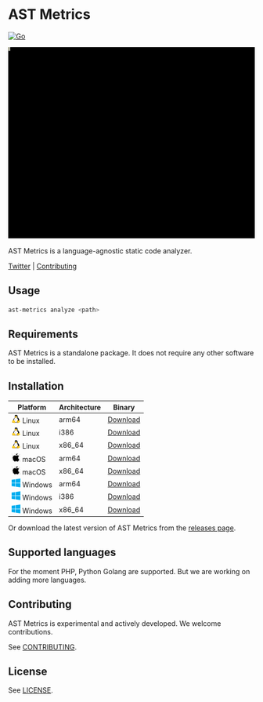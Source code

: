 # AST Metrics

[![Go](https://github.com/Halleck45/ast-metrics/actions/workflows/test.yml/badge.svg)](https://github.com/Halleck45/ast-metrics/actions/workflows/test.yml)

![AST Metrics is a language-agnostic static code analyzer.](./docs/preview.gif)

AST Metrics is a language-agnostic static code analyzer.

[Twitter](https://twitter.com/Halleck45) | [Contributing](.github/CONTRIBUTING.md)

## Usage

```bash
ast-metrics analyze <path>
```

## Requirements

AST Metrics is a standalone package. It does not require any other software to be installed.

## Installation

| Platform | Architecture | Binary |
| -------- | ------------ | ------ |
| ![](./docs/emoji-tux.png) Linux    | arm64        | [Download](https://github.com/Halleck45/ast-metrics/releases/download/v0.0.5-alpha/ast-metrics_Linux_arm64)
| ![](./docs/emoji-tux.png) Linux    | i386         | [Download](https://github.com/Halleck45/ast-metrics/releases/download/v0.0.5-alpha/ast-metrics_Linux_i386)
| ![](./docs/emoji-tux.png) Linux    | x86_64       | [Download](https://github.com/Halleck45/ast-metrics/releases/download/v0.0.5-alpha/ast-metrics_Linux_x86_64)
| ![](./docs/emoji-apple.png) macOS    | arm64        | [Download](https://github.com/Halleck45/ast-metrics/releases/download/v0.0.5-alpha/ast-metrics_Darwin_arm64)
| ![](./docs/emoji-apple.png) macOS    | x86_64       | [Download](https://github.com/Halleck45/ast-metrics/releases/download/v0.0.5-alpha/ast-metrics_Darwin_x86_64)
| ![](./docs/emoji-windows.png) Windows  | arm64        | [Download](https://github.com/Halleck45/ast-metrics/releases/download/v0.0.5-alpha/ast-metrics_Windows_arm64.exe)
| ![](./docs/emoji-windows.png) Windows  | i386         | [Download](https://github.com/Halleck45/ast-metrics/releases/download/v0.0.5-alpha/ast-metrics_Windows_i386.exe)
| ![](./docs/emoji-windows.png) Windows  | x86_64       | [Download](https://github.com/Halleck45/ast-metrics/releases/download/v0.0.5-alpha/ast-metrics_Windows_x86_64.exe)

Or download the latest version of AST Metrics from the [releases page](https://github.com/Halleck45/ast-metrics/releases/latest).

## Supported languages

For the moment PHP, Python Golang are supported. But we are working on adding more languages.

## Contributing

AST Metrics is experimental and actively developed. We welcome contributions.

See [CONTRIBUTING](.github/CONTRIBUTING.md).

## License

See [LICENSE](LICENSE).
